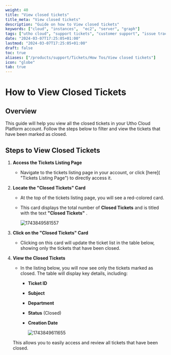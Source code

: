 ```yaml
---
weight: 40
title: "View closed tickets"
title_meta: "View closed tickets"
description: "Guide on how to View closed tickets"
keywords: ["cloud", "instances",  "ec2", "server", "graph"]
tags: ["utho cloud", "support tickets", "customer support", "issue tracking", "cloud helpdesk"]
date: "2024-03-07T17:25:05+01:00"
lastmod: "2024-03-07T17:25:05+01:00"
draft: false
toc: true
aliases: ["/products/support/Tickets/How Tos/View closed tickets"]
icon: "globe"
tab: true
---
```



# **How to View Closed Tickets**

## **Overview**

This guide will help you view all the closed tickets in your Utho Cloud Platform account. Follow the steps below to filter and view the tickets that have been marked as closed.

## **Steps to View Closed Tickets**

1. **Access the Tickets Listing Page**

   * Navigate to the tickets listing page in your account, or click [here]( "Tickets Listing Page") to directly access it.
2. **Locate the "Closed Tickets" Card**

   * At the top of the tickets listing page, you will see a red-colored card.
   * This card displays the total number of **Closed Tickets** and is titled with the text  **"Closed Tickets"** .

     ![1743849581557](image/index/1743849581557.png)
3. **Click on the "Closed Tickets" Card**

   * Clicking on this card will update the ticket list in the table below, showing only the tickets that have been closed.
4. **View the Closed Tickets**

   * In the listing below, you will now see only the tickets marked as closed. The table will display key details, including:
     * **Ticket ID**
     * **Subject**
     * **Department**
     * **Status** (Closed)
     * **Creation Date**

       ![1743849611655](image/index/1743849611655.png)

   This allows you to easily access and review all tickets that have been closed.
